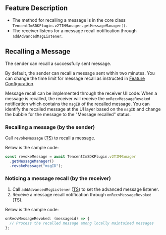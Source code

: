 ## Feature Description

- The method for recalling a message is in the core class `TencentImSDKPlugin.v2TIMManager.getMessageManager()`.
- The receiver listens for a message recall notification through `addAdvancedMsgListener`.

## Recalling a Message

The sender can recall a successfully sent message.

By default, the sender can recall a message sent within two minutes. You can change the time limit for message recall as instructed in [Feature Configuration](https://intl.cloud.tencent.com/document/product/1047/34419).

Message recall can be implemented through the receiver UI code: When a message is recalled, the receiver will receive the `onRecvMessageRevoked` notification which contains the `msgID` of the recalled message. You can identify the recalled message at the UI layer based on the `msgID` and change the bubble for the message to the "Message recalled" status.

### Recalling a message (by the sender)

Call `revokeMessage` ([TS](https://comm.qq.com/im/doc/RN/en/Api/V2TIMMessageManager/revokeMessage.html)) to recall a message.

Below is the sample code:

```javascript
const revokeMessage = await TencentImSDKPlugin.v2TIMManager
  .getMessageManager()
  .revokeMessage("msgID");
```

### Noticing a message recall (by the receiver)

1. Call `addAdvancedMsgListener` ([TS](https://comm.qq.com/im/doc/RN/en/Api/V2TIMMessageManager/addAdvancedMsgListener.html)) to set the advanced message listener.
2. Receive a message recall notification through `onRecvMessageRevoked` ([TS](https://comm.qq.com/im/doc/RN/en/Callback/OnRecvMessageRevoked.html)).

Below is the sample code:

```javascript
onRecvMessageRevoked: (messageid) => {
  // Process the recalled message among locally maintained messages
};
```


